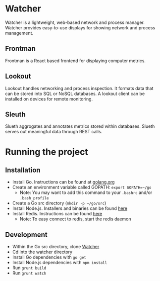 # Watcher

Watcher is a lightweight, web-based network and process manager. Watcher provides easy-to-use displays for showing network and process management.

## Frontman

Frontman is a React based frontend for displaying computer metrics.

## Lookout

Lookout handles networking and process inspection. It formats data that can be stored into SQL or NoSQL databases. A lookout client can be installed on devices for remote monitoring.

## Sleuth

Slueth aggrogates and annotates metrics stored within databases. Slueth serves out meaningful data through REST calls.



# Running the project

## Installation
- Install Go. Instructions can be found at [golang.org](https://golang.org/doc/install)
- Create an environment variable called GOPATH: `export GOPATH=~/go`
  - Note: You may want to add this command to your `.bashrc` and/or `.bash_profile`
- Create a Go src directory (`mkdir -p ~/go/src`)
- Install Node.js. Installers and binaries can be found [here](https://nodejs.org/en/download/)
- Install Redis. Instructions can be found [here](https://redis.io/download#installation)
  - Note: To easy connect to redis, start the redis daemon

## Development 
- Within the Go src directory, clone [Watcher](https://github.com/MrGirlyMan/watcher)
- Cd into the watcher directory
- Install Go dependencies with `go get`
- Install Node.js dependencies with `npm install`
- Run `grunt build`
- Run `grunt watch`
